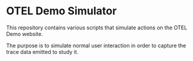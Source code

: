 # OTEL Demo Simulator

This repository contains various scripts that simulate actions
on the OTEL Demo website.

The purpose is to simulate normal user interaction in order to
capture the trace data emitted to study it.

